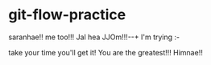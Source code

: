 # git-flow-practice
saranhae!!
me too!!!
Jal hea JJOm!!!--+
I'm trying
:-

take your time you'll get it!  You are the greatest!!! Himnae!!
